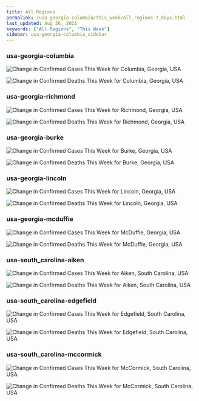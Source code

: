 ```yaml
---
title: All Regions
permalink: /usa-georgia-columbia/this_week/all_regions-7_days.html
last_updated: Aug 26, 2021
keywords: ["All Regions", "This Week"]
sidebar: usa-georgia-columbia_sidebar
---
```


<h3>usa-georgia-columbia</h3>

![Change in Confirmed Cases This Week for Columbia, Georgia, USA](/covid_tracker/images/graphs/usa-georgia-columbia-delta_confirmed-7_days_graph.png)

![Change in Confirmed Deaths This Week for Columbia, Georgia, USA](/covid_tracker/images/graphs/usa-georgia-columbia-delta_deaths-7_days_graph.png)

<h3>usa-georgia-richmond</h3>

![Change in Confirmed Cases This Week for Richmond, Georgia, USA](/covid_tracker/images/graphs/usa-georgia-richmond-delta_confirmed-7_days_graph.png)

![Change in Confirmed Deaths This Week for Richmond, Georgia, USA](/covid_tracker/images/graphs/usa-georgia-richmond-delta_deaths-7_days_graph.png)

<h3>usa-georgia-burke</h3>

![Change in Confirmed Cases This Week for Burke, Georgia, USA](/covid_tracker/images/graphs/usa-georgia-burke-delta_confirmed-7_days_graph.png)

![Change in Confirmed Deaths This Week for Burke, Georgia, USA](/covid_tracker/images/graphs/usa-georgia-burke-delta_deaths-7_days_graph.png)

<h3>usa-georgia-lincoln</h3>

![Change in Confirmed Cases This Week for Lincoln, Georgia, USA](/covid_tracker/images/graphs/usa-georgia-lincoln-delta_confirmed-7_days_graph.png)

![Change in Confirmed Deaths This Week for Lincoln, Georgia, USA](/covid_tracker/images/graphs/usa-georgia-lincoln-delta_deaths-7_days_graph.png)

<h3>usa-georgia-mcduffie</h3>

![Change in Confirmed Cases This Week for McDuffie, Georgia, USA](/covid_tracker/images/graphs/usa-georgia-mcduffie-delta_confirmed-7_days_graph.png)

![Change in Confirmed Deaths This Week for McDuffie, Georgia, USA](/covid_tracker/images/graphs/usa-georgia-mcduffie-delta_deaths-7_days_graph.png)

<h3>usa-south_carolina-aiken</h3>

![Change in Confirmed Cases This Week for Aiken, South Carolina, USA](/covid_tracker/images/graphs/usa-south_carolina-aiken-delta_confirmed-7_days_graph.png)

![Change in Confirmed Deaths This Week for Aiken, South Carolina, USA](/covid_tracker/images/graphs/usa-south_carolina-aiken-delta_deaths-7_days_graph.png)

<h3>usa-south_carolina-edgefield</h3>

![Change in Confirmed Cases This Week for Edgefield, South Carolina, USA](/covid_tracker/images/graphs/usa-south_carolina-edgefield-delta_confirmed-7_days_graph.png)

![Change in Confirmed Deaths This Week for Edgefield, South Carolina, USA](/covid_tracker/images/graphs/usa-south_carolina-edgefield-delta_deaths-7_days_graph.png)

<h3>usa-south_carolina-mccormick</h3>

![Change in Confirmed Cases This Week for McCormick, South Carolina, USA](/covid_tracker/images/graphs/usa-south_carolina-mccormick-delta_confirmed-7_days_graph.png)

![Change in Confirmed Deaths This Week for McCormick, South Carolina, USA](/covid_tracker/images/graphs/usa-south_carolina-mccormick-delta_deaths-7_days_graph.png)
